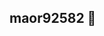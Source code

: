 ## maor92582 👋

<!--
**maor92582/maor92582** is a ✨ _special_ ✨ repository because its `README.md` (this file) appears on your GitHub profile.
I am a software engineering enthusiast with a strong foundation in Python and C#, gained through both self-study and structured courses. I've worked on various projects, such as creating a remote computer control tool in Python, developing a website, and building an antivirus using the TotalVirus API. I have experience integrating APIs and developing efficient, scalable solutions. Additionally, I’ve completed several courses from the National Cyber Directorate, which have enhanced my skills in cybersecurity and software development.

Beyond coding, I have hands-on experience building computers from scratch, which has strengthened my technical problem-solving abilities. I'm passionate about technology and constantly seeking new challenges to grow and refine my skills.
Here are some ideas to get you started:

- 🔭 I’m currently working on Rdc ...
- 🌱 I’m currently learning py,c#...
- 👯 I’m looking to collaborate on ...
- 📫 How to reach me:maor.ifra@gmail.com ...
-->

